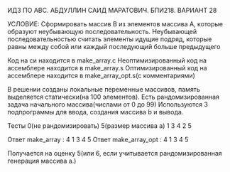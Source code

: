 ИДЗ ПО АВС. АБДУЛЛИН САИД МАРАТОВИЧ. БПИ218. ВАРИАНТ 28

УСЛОВИЕ: 
Сформировать массив B из элементов массива A, которые образуют
неубывающую последовательность. Неубывающей последовательностью
считать элементы идущие подряд, которые равны между собой или
каждый последующий больше предыдущего

Код на си находится в make_array.c
Неоптимизированный код на ассемблере находится в make_array.s
Оптимизированный код на ассемблере находится в make_array_opt.s(с комментариями)

В решении созданы локальные переменные массивов, память выделяется статически(на 100 элементов). Есть рандомизированная задача начального массива(числами от 0 до 99)
Используются 3 подпрограммы для ввода, создания массива b и вывода.


Тесты 
0(не рандомизировать)
5(размер массива a)
1 3 4 2 5

Ответ make_array : 4
                   1 3 4 5
Ответ make_array_opt : 4
                   1 3 4 5
                   
Получается на оценку 5(или 6, если учитывается рандомизированная генерация массива a.)
